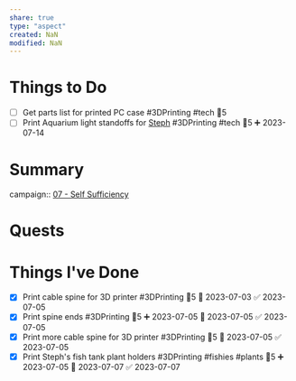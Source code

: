 ```yaml
---
share: true
type: "aspect"
created: NaN 
modified: NaN
---
```


# Things to Do
- [ ] Get parts list for printed PC case #3DPrinting #tech 🥄5
- [ ] Print Aquarium light standoffs for [Steph](./Stephanie%20Fear.md) #3DPrinting #tech 🥄5 ➕ 2023-07-14 

# Summary
campaign:: [07 - Self Sufficiency](07%20-%20Self%20Sufficiency.md)

# Quests

# Things I've Done

- [x] Print cable spine for 3D printer #3DPrinting 🥄5 🛫 2023-07-03 ✅ 2023-07-05
- [x] Print spine ends #3DPrinting 🥄5 ➕ 2023-07-05 🛫 2023-07-05 ✅ 2023-07-05
- [x] Print more cable spine for 3D printer #3DPrinting 🥄5 🛫 2023-07-05 ✅ 2023-07-05
- [x] Print Steph's fish tank plant holders #3DPrinting #fishies #plants 🥄5 ➕ 2023-07-05 🛫 2023-07-07 ✅ 2023-07-07